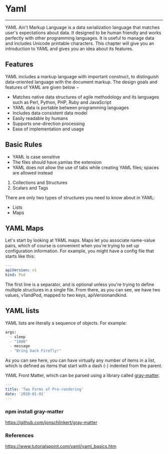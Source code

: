 # Yaml

---

YAML Ain't Markup Language is a data serialization language that matches user's expectations about data. It designed to be human friendly and works perfectly with other programming languages. It is useful to manage data and includes Unicode printable characters. This chapter will give you an introduction to YAML and gives you an idea about its features.

## Features

YAML includes a markup language with important construct, to distinguish data-oriented language with the document markup. The design goals and features of YAML are given below −

- Matches native data structures of agile methodology and its languages such as Perl, Python, PHP, Ruby and JavaScript
- YAML data is portable between programming languages
- Includes data consistent data model
- Easily readable by humans
- Supports one-direction processing
- Ease of implementation and usage

## Basic Rules

- YAML is case sensitive
- The files should have.yamlas the extension
- YAML does not allow the use of tabs while creating YAML files; spaces are allowed instead

1. Collections and Structures
2. Scalars and Tags

There are only two types of structures you need to know about in YAML:

- Lists
- Maps

## YAML Maps

Let's start by looking at YAML maps. Maps let you associate name-value pairs, which of course is convenient when you're trying to set up configuration information. For example, you might have a config file that starts like this:

```yaml
---
apiVersion: v1
kind: Pod
```

The first line is a separator, and is optional unless you're trying to define multiple structures in a single file. From there, as you can see, we have two values, v1andPod, mapped to two keys, apiVersionandkind.

## YAML lists

YAML lists are literally a sequence of objects. For example:

```python
args:
  - sleep
  - "1000"
  - message
  - "Bring back Firefly!"
```

As you can see here, you can have virtually any number of items in a list, which is defined as items that start with a dash (-) indented from the parent.

YAML Front Matter, which can be parsed using a library called [gray-matter](https://github.com/jonschlinkert/gray-matter).

```yaml
---
title: 'Two Forms of Pre-rendering'
date: '2020-01-01'
---
```

### npm install gray-matter

<https://github.com/jonschlinkert/gray-matter>

### References

<https://www.tutorialspoint.com/yaml/yaml_basics.htm>

